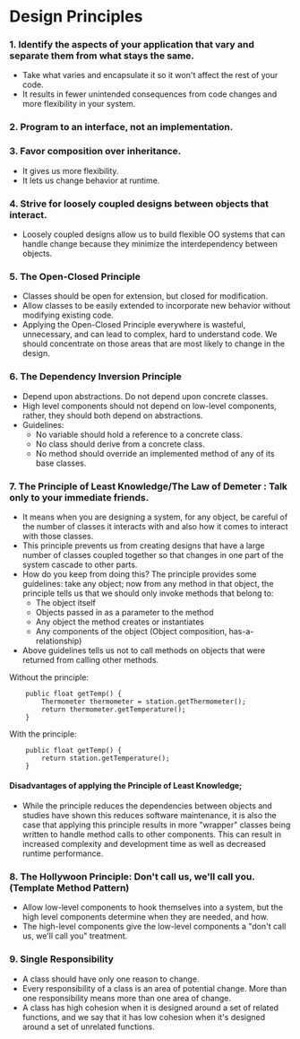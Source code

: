 # Design Principles

### 1. Identify the aspects of your application that vary and separate them from what stays the same.
* Take what varies and encapsulate it so it won't affect the rest of your code.
* It results in fewer unintended consequences from code changes and more flexibility in your system.

### 2. Program to an interface, not an implementation.

### 3. Favor composition over inheritance.
* It gives us more flexibility.
* It lets us change behavior at runtime.

### 4. Strive for loosely coupled designs between objects that interact.
* Loosely coupled designs allow us to build flexible OO systems that can handle change because they minimize the 
interdependency between objects.

### 5. The Open-Closed Principle
* Classes should be open for extension, but closed for modification.
* Allow classes to be easily extended to incorporate new behavior without modifying existing code.
* Applying the Open-Closed Principle everywhere is wasteful, unnecessary, and can lead to complex, hard to understand
 code. We should concentrate on those areas that are most likely to change in the design.
 
### 6. The Dependency Inversion Principle
* Depend upon abstractions. Do not depend upon concrete classes.
* High level  components should not depend on low-level components, rather, they should both depend on abstractions.
* Guidelines:
    * No variable should hold a reference to a concrete class.
    * No class should derive from a concrete class.
    * No method should override an implemented method of any of its base classes.

### 7. The Principle of Least Knowledge/The Law of Demeter : Talk only to your immediate friends.
* It means when you are designing a system, for any object, be careful of the number of classes it interacts with and 
also how it comes to interact with those classes.
* This principle prevents us from creating designs that have a large number of classes coupled together so that 
changes in one part of the system cascade to other parts.
* How do you keep from doing this? The principle provides some guidelines: take any object; now from any method in 
that object, the principle tells us that we should only invoke methods that belong to:
    * The object itself
    * Objects passed in as a parameter to the method
    * Any object the method creates or instantiates
    * Any components of the object (Object composition, has-a-relationship)
* Above guidelines tells us not to call methods on objects that were returned from calling other methods.

Without the principle:
```
    public float getTemp() {
        Thermometer thermometer = station.getThermometer();
        return thermometer.getTemperature();
    }
```

With the principle:
```
    public float getTemp() {
        return station.getTemperature();
    }
```

#### Disadvantages of applying the Principle of Least Knowledge;
* While the principle reduces the dependencies between objects and studies have shown this reduces software 
maintenance, it is also the case that applying this principle results in more "wrapper" classes being written to 
handle method calls to other components. This can result in  increased complexity and development time as well as 
decreased runtime performance.

### 8. The Hollywoon Principle: Don't call us, we'll call you. (Template Method Pattern)
* Allow low-level components to hook themselves into a system, but the high level components determine when they are 
needed, and how.
* The high-level components give the low-level components a "don't call us, we'll call you" treatment.

### 9. Single Responsibility
* A class should have only one reason to change.
* Every responsibility of a class is an area of potential change. More than one responsibility means more than one 
area of change.
* A class has high cohesion when it is designed around a set of related functions, and we say that it has low 
cohesion when it's designed around a set of unrelated functions.